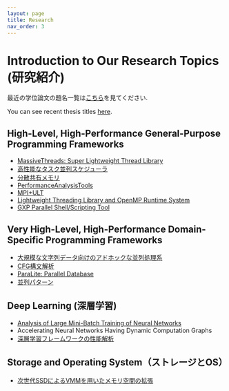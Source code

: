 ```yaml
---
layout: page
title: Research
nav_order: 3
---
```


# Introduction to Our Research Topics (研究紹介)

最近の学位論文の題名一覧は[こちら](/docs/thesis_titles)を見てください. 

You can see recent thesis titles [here](thesis_titles.md).

## High-Level, High-Performance General-Purpose Programming Frameworks

  * [MassiveThreads: Super Lightweight Thread Library](research/massivethreads.md)
  * [高性能なタスク並列スケジューラ](research/高性能なタスク並列スケジューラ.md)
  * [分散共有メモリ](research/分散共有メモリ.md)
  * [PerformanceAnalysisTools](research/performanceanalysistools.md)
  * [MPI+ULT](research/mpi_ult.md)
  * [Lightweight Threading Library and OpenMP Runtime System](research/lightweight_threading_library_and_openmp_runtime_system.md)
  * [GXP Parallel Shell/Scripting Tool](research/gxp.md)

## Very High-Level, High-Performance Domain-Specific Programming Frameworks

  * [大規模な文字列データ向けのアドホックな並列処理系](research/大規模な文字列データ向けのアドホックな並列処理系.md)
  * [CFG構文解析](research/cfg構文解析.md)
  * [ParaLite: Parallel Database](research/paralite.md)
  * [並列パターン](research/parallelpattern.md)

## Deep Learning (深層学習)

  * [Analysis of Large Mini-Batch Training of Neural Networks](research/analysis_of_large_mini-batch_training_of_neural_networks.md)
  * Accelerating Neural Networks Having Dynamic Computation Graphs
  * [深層学習フレームワークの性能解析](research/深層学習フレームワークの性能解析.md)

## Storage and Operating System（ストレージとOS）

  * [次世代SSDによるVMMを用いたメモリ空間の拡張](research/次世代ssdによるvmmを用いたメモリ空間の拡張.md)
